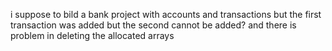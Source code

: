 i suppose to bild a bank project with accounts and transactions but the first transaction was added but the second cannot be added? and there is problem in deleting the allocated arrays
